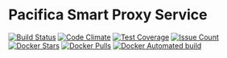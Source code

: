# Pacifica Smart Proxy Service
[![Build Status](https://travis-ci.org/EMSL-MSC/pacifica-proxy.svg?branch=master)](https://travis-ci.org/EMSL-MSC/pacifica-proxy)
[![Code Climate](https://codeclimate.com/github/EMSL-MSC/pacifica-proxy/badges/gpa.svg)](https://codeclimate.com/github/EMSL-MSC/pacifica-proxy)
[![Test Coverage](https://codeclimate.com/github/EMSL-MSC/pacifica-proxy/badges/coverage.svg)](https://codeclimate.com/github/EMSL-MSC/pacifica-proxy/coverage)
[![Issue Count](https://codeclimate.com/github/EMSL-MSC/pacifica-proxy/badges/issue_count.svg)](https://codeclimate.com/github/EMSL-MSC/pacifica-proxy)
[![Docker Stars](https://img.shields.io/docker/stars/pacifica/proxy.svg?maxAge=2592000)](https://hub.docker.com/r/pacifica/proxy)
[![Docker Pulls](https://img.shields.io/docker/pulls/pacifica/proxy.svg?maxAge=2592000)](https://hub.docker.com/r/pacifica/proxy)
[![Docker Automated build](https://img.shields.io/docker/automated/pacifica/proxy.svg?maxAge=2592000)](https://hub.docker.com/r/pacifica/proxy)
